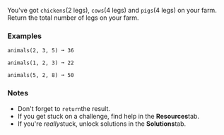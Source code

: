 You've got `chickens`(2 legs), `cows`(4 legs) and `pigs`(4 legs) on your farm. Return the total number of legs on your farm.


### Examples ###
    animals(2, 3, 5) ➞ 36

    animals(1, 2, 3) ➞ 22

    animals(5, 2, 8) ➞ 50


### Notes ###
*   Don't forget to `return`the result.
*   If you get stuck on a challenge, find help in the **Resources**tab.
*   If you're *really*stuck, unlock solutions in the **Solutions**tab.